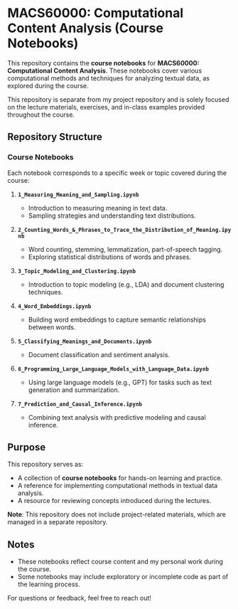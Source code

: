 # MACS60000: Computational Content Analysis (Course Notebooks)

This repository contains the **course notebooks** for **MACS60000: Computational Content Analysis**. These notebooks cover various computational methods and techniques for analyzing textual data, as explored during the course.

This repository is separate from my project repository and is solely focused on the lecture materials, exercises, and in-class examples provided throughout the course.

## Repository Structure

### Course Notebooks  
Each notebook corresponds to a specific week or topic covered during the course:  

1. **`1_Measuring_Meaning_and_Sampling.ipynb`**  
   - Introduction to measuring meaning in text data.  
   - Sampling strategies and understanding text distributions.

2. **`2_Counting_Words_&_Phrases_to_Trace_the_Distribution_of_Meaning.ipynb`**  
   - Word counting, stemming, lemmatization, part-of-speech tagging.  
   - Exploring statistical distributions of words and phrases.

3. **`3_Topic_Modeling_and_Clustering.ipynb`**  
   - Introduction to topic modeling (e.g., LDA) and document clustering techniques.

4. **`4_Word_Embeddings.ipynb`**  
   - Building word embeddings to capture semantic relationships between words.

5. **`5_Classifying_Meanings_and_Documents.ipynb`**  
   - Document classification and sentiment analysis.

6. **`6_Programming_Large_Language_Models_with_Language_Data.ipynb`**  
   - Using large language models (e.g., GPT) for tasks such as text generation and summarization.

7. **`7_Prediction_and_Causal_Inference.ipynb`**  
   - Combining text analysis with predictive modeling and causal inference.

## Purpose

This repository serves as:  
- A collection of **course notebooks** for hands-on learning and practice.  
- A reference for implementing computational methods in textual data analysis.  
- A resource for reviewing concepts introduced during the lectures.

**Note**: This repository does not include project-related materials, which are managed in a separate repository.

## Notes

- These notebooks reflect course content and my personal work during the course.  
- Some notebooks may include exploratory or incomplete code as part of the learning process.  

For questions or feedback, feel free to reach out!
